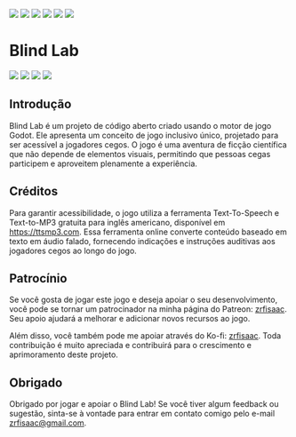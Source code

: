 [//]: # (# [ zrfisaac ])

[//]: # (# [ about ])
[//]: # (# - author : Isaac Santana)
[//]: # (# . - email : zrfisaac@gmail.com)
[//]: # (# . - site : zrfisaac.github.io)

[//]: # (# [ markdown ])

[//]: # (# - language)
[![](https://img.shields.io/badge/english--4d65b4?style=for-the-badge)](README.en-US.md)
[![](https://img.shields.io/badge/español--fb6b1d?style=for-the-badge)](README.es-ES.md)
[![](https://img.shields.io/badge/français--8fd3ff?style=for-the-badge)](README.fr-FR.md)
[![](https://img.shields.io/badge/italiano--239063?style=for-the-badge)](README.it-IT.md)
[![](https://img.shields.io/badge/português--f9c22b?style=for-the-badge)](README.pt-BR.md)
[![](https://img.shields.io/badge/日本語--905ea9?style=for-the-badge)](README.ja-JP.md)

[//]: # (# - title)

# Blind Lab

[![](https://img.shields.io/badge/alfa-0.0.1-blue?style=flat-square&logoColor=white)](#)
[![](https://img.shields.io/badge/godot-4.0.3-blue?style=flat-square&logo=godotengine&logoColor=white)](#)
[![](https://img.shields.io/badge/patreon-$-ff69b4?logo=patreon&style=flat-square&logoColor=white)](#)
[![](https://img.shields.io/badge/ko--fi-$-ff69b4?logo=kofi&style=flat-square&logoColor=white)](#)

[//]: # (# - introduction)
## Introdução

Blind Lab é um projeto de código aberto criado usando o motor de jogo Godot. Ele apresenta um conceito de jogo inclusivo único, projetado para ser acessível a jogadores cegos. O jogo é uma aventura de ficção científica que não depende de elementos visuais, permitindo que pessoas cegas participem e aproveitem plenamente a experiência.

[//]: # (# - credit)
## Créditos

Para garantir acessibilidade, o jogo utiliza a ferramenta Text-To-Speech e Text-to-MP3 gratuita para inglês americano, disponível em https://ttsmp3.com. Essa ferramenta online converte conteúdo baseado em texto em áudio falado, fornecendo indicações e instruções auditivas aos jogadores cegos ao longo do jogo.

[//]: # (# - Sponsorship)
## Patrocínio

Se você gosta de jogar este jogo e deseja apoiar o seu desenvolvimento, você pode se tornar um patrocinador na minha página do Patreon: [zrfisaac](https://www.patreon.com/zrfisaac). Seu apoio ajudará a melhorar e adicionar novos recursos ao jogo.

Além disso, você também pode me apoiar através do Ko-fi: [zrfisaac](https://ko-fi.com/zrfisaac). Toda contribuição é muito apreciada e contribuirá para o crescimento e aprimoramento deste projeto.

[//]: # (# - thank)
## Obrigado

Obrigado por jogar e apoiar o Blind Lab! Se você tiver algum feedback ou sugestão, sinta-se à vontade para entrar em contato comigo pelo e-mail zrfisaac@gmail.com.
